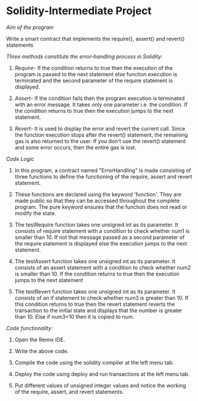 # Solidity-Intermediate Project

_*Aim of the program*_

Write a smart contract that implements the require(), assert() and revert() statements

*Three methods constitute the error-handling process in Solidity:*

1. *Require*- If the condition returns to true then the execution of the program is passed to the next statement else function execution is terminated and the second parameter of the require statement is displayed.
 
 
2. *Assert*- If the condition fails then the program execution is terminated with an error message. It takes only one parameter i.e. the condition. If the condition returns to true then the execution jumps to the next statement.

 
3. *Revert*- It is used to display the error and revert the current call. Since the function execution stops after the revert() statement, the remaining gas is also returned to the user. If you don't use the revert() statement and some error occurs, then the entire gas is lost. 


*Code Logic*

1. In this program, a contract named "ErrorHandling" is made consisting of three functions to define the functioning of the require, assert and revert statement. 

2. These functions are declared using the keyword 'function'. They are made public so that they can be accessed throughout the complete program. The pure keyword ensures that the function does not read or modify the state.

3. The testRequire function takes one unsigned int as its parameter. It consists of require statement with a condition to check whether num1 is smaller than 10. If not that message passed as a second parameter of the require statement is displayed else the execution jumps to the next statement.

4. The testAssert function takes one unsigned int as its parameter. It consists of an assert statement with a condition to check whether num2 is smaller than 10. If the condition returns to true then the execution jumps to the next statement

5. The testRevert function takes one unsigned int as its parameter. It consists of an if statement to check whether num3 is greater than 10. If this condition returns to true then the revert statement reverts the transaction to the initial state and  displays that the number is greater than 10. Else if num3<10 then it is copied to num. 

   
*Code functionality:*

1. Open the Remix IDE.
   
2. Write the above code.
   
3. Compile the code using the solidity compiler at the left menu tab.
   
4. Deploy the code using deploy and run transactions at the left menu tab.
   
5. Put different values of  unsigned integer values and notice the working of the require, assert, and revert statements.

